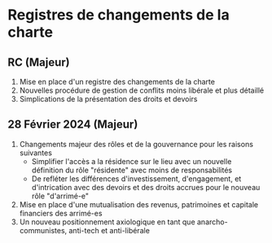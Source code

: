 # Registres de changements de la charte

## RC (Majeur)

1. Mise en place d'un registre des changements de la charte
2. Nouvelles procédure de gestion de conflits moins libérale et plus détaillé
3. Simplications de la présentation des droits et devoirs

## 28 Février 2024 (Majeur)

1. Changements majeur des rôles et de la gouvernance pour les raisons suivantes
	- Simplifier l'accès a la résidence sur le lieu avec un nouvelle définition du rôle "résidente" avec moins de responsabilités
	- De refléter les différences d'investissement, d'engagement, et d'intrication avec des devoirs et des droits accrues pour le nouveau rôle "d'arrimé-e"
2. Mise en place d'une mutualisation des revenus, patrimoines et capitale financiers des arrimé-es 
3. Un nouveau positionnement axiologique en tant que anarcho-communistes, anti-tech et anti-libérale